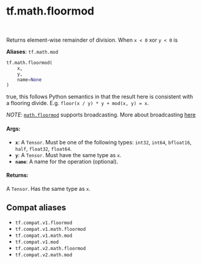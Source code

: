 <div itemscope itemtype="http://developers.google.com/ReferenceObject">
<meta itemprop="name" content="tf.math.floormod" />
<meta itemprop="path" content="Stable" />
</div>

# tf.math.floormod

<!-- Insert buttons and diff -->

<table class="tfo-notebook-buttons tfo-api" align="left">
</table>



Returns element-wise remainder of division. When `x < 0` xor `y < 0` is

**Aliases**: `tf.math.mod`

``` python
tf.math.floormod(
    x,
    y,
    name=None
)
```



<!-- Placeholder for "Used in" -->

true, this follows Python semantics in that the result here is consistent
with a flooring divide. E.g. `floor(x / y) * y + mod(x, y) = x`.

*NOTE*: <a href="../../tf/math/floormod.md"><code>math.floormod</code></a> supports broadcasting. More about broadcasting
[here](http://docs.scipy.org/doc/numpy/user/basics.broadcasting.html)

#### Args:


* <b>`x`</b>: A `Tensor`. Must be one of the following types: `int32`, `int64`, `bfloat16`, `half`, `float32`, `float64`.
* <b>`y`</b>: A `Tensor`. Must have the same type as `x`.
* <b>`name`</b>: A name for the operation (optional).


#### Returns:

A `Tensor`. Has the same type as `x`.


## Compat aliases

* `tf.compat.v1.floormod`
* `tf.compat.v1.math.floormod`
* `tf.compat.v1.math.mod`
* `tf.compat.v1.mod`
* `tf.compat.v2.math.floormod`
* `tf.compat.v2.math.mod`

